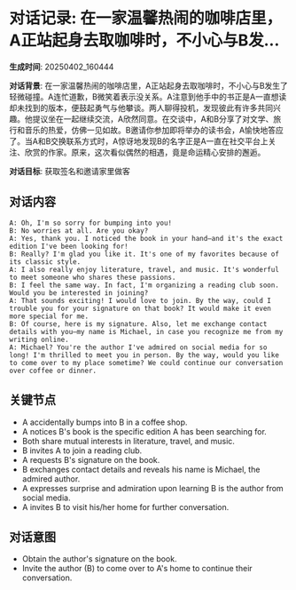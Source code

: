 # 对话记录: 在一家温馨热闹的咖啡店里，A正站起身去取咖啡时，不小心与B发...

**生成时间**: 20250402_160444

**对话背景**: 在一家温馨热闹的咖啡店里，A正站起身去取咖啡时，不小心与B发生了轻微碰撞。A连忙道歉，B微笑着表示没关系。A注意到他手中的书正是A一直想读却未找到的版本，便鼓起勇气与他攀谈。两人聊得投机，发现彼此有许多共同兴趣。他提议坐在一起继续交流，A欣然同意。在交谈中，A和B分享了对文学、旅行和音乐的热爱，仿佛一见如故。B邀请你参加即将举办的读书会，A愉快地答应了。当A和B交换联系方式时，A惊讶地发现B的名字正是A一直在社交平台上关注、欣赏的作家。原来，这次看似偶然的相遇，竟是命运精心安排的邂逅。

**对话目标**: 获取签名和邀请家里做客

## 对话内容

```
A: Oh, I'm so sorry for bumping into you!
B: No worries at all. Are you okay?
A: Yes, thank you. I noticed the book in your hand—and it's the exact edition I've been looking for!
B: Really? I'm glad you like it. It's one of my favorites because of its classic style.
A: I also really enjoy literature, travel, and music. It's wonderful to meet someone who shares these passions.
B: I feel the same way. In fact, I'm organizing a reading club soon. Would you be interested in joining?
A: That sounds exciting! I would love to join. By the way, could I trouble you for your signature on that book? It would make it even more special for me.
B: Of course, here is my signature. Also, let me exchange contact details with you—my name is Michael, in case you recognize me from my writing online.
A: Michael? You're the author I've admired on social media for so long! I'm thrilled to meet you in person. By the way, would you like to come over to my place sometime? We could continue our conversation over coffee or dinner.
```

## 关键节点

- A accidentally bumps into B in a coffee shop.
- A notices B's book is the specific edition A has been searching for.
- Both share mutual interests in literature, travel, and music.
- B invites A to join a reading club.
- A requests B's signature on the book.
- B exchanges contact details and reveals his name is Michael, the admired author.
- A expresses surprise and admiration upon learning B is the author from social media.
- A invites B to visit his/her home for further conversation.

## 对话意图

- Obtain the author's signature on the book.
- Invite the author (B) to come over to A's home to continue their conversation.
